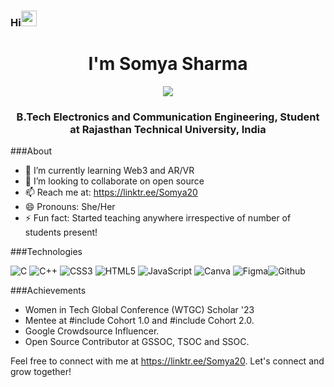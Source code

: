 ### Hi<img src="https://raw.githubusercontent.com/MartinHeinz/MartinHeinz/master/wave.gif" width="25px"  height="25px"> 

<!--
Somya2010/Somya2010** is a ✨ _special_ ✨ repository because its `README.md` (this file) appears on your GitHub profile.

Here are some ideas to get you started:
###About

- 🔭 I’m currently working on ...
- 🌱 I’m currently learning ...
- 👯 I’m looking to collaborate on ...
- 🤔 I’m looking for help with ...
- 💬 Ask me about ...
- 📫 How to reach me: ...
- 😄 Pronouns: ...
- ⚡ Fun fact: ...
--> 
<h1 align="center">I'm Somya Sharma</h1>
<div align="center">
  <img src="https://readme-typing-svg.herokuapp.com?color=%236FDK44&size=32&center=true&vCenter=true&width=600&height=50&lines=Web+Developer;Content+Writer;Graphic+Designer"/> 
</div>
<h3 align="center">B.Tech Electronics and Communication Engineering, Student at Rajasthan Technical University, India</h3>

###About

- 🌱 I’m currently learning Web3 and AR/VR
- 👯 I’m looking to collaborate on open source
- 📫 Reach me at: https://linktr.ee/Somya20
- 😄 Pronouns: She/Her
- ⚡ Fun fact: Started teaching anywhere irrespective of number of students present!

###Technologies

![C](https://img.shields.io/badge/c-%2300599C.svg?style=for-the-badge&logo=c&logoColor=white) ![C++](https://img.shields.io/badge/c++-%2300599C.svg?style=for-the-badge&logo=c%2B%2B&logoColor=white) ![CSS3](https://img.shields.io/badge/css3-%231572B6.svg?style=for-the-badge&logo=css3&logoColor=white) ![HTML5](https://img.shields.io/badge/html5-%23E34F26.svg?style=for-the-badge&logo=html5&logoColor=white) ![JavaScript](https://img.shields.io/badge/javascript-%23323330.svg?style=for-the-badge&logo=javascript&logoColor=%23F7DF1E) ![Canva](https://img.shields.io/badge/Canva-%2300C4CC.svg?style=for-the-badge&logo=Canva&logoColor=white) ![Figma](https://img.shields.io/badge/figma-%23F24E1E.svg?style=for-the-badge&logo=figma&logoColor=white)![Github](https://img.shields.io/badge/GitHub-100000?style=for-the-badge&logo=github&logoColor=white)


###Achievements

<!-- About-Me:START -->

* Women in Tech Global Conference (WTGC) Scholar '23
* Mentee at #include<her> Cohort 1.0 and #include<her> Cohort 2.0.
* Google Crowdsource Influencer. 
* Open Source Contributor at GSSOC, TSOC and SSOC.
  

<!-- About-Me:End -->

Feel free to connect with me at https://linktr.ee/Somya20. Let's connect and grow together!




